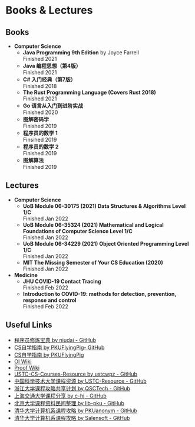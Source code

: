 # Books & Lectures

## Books

- **Computer Science**
  - **Java Programming 9th Edition** by Joyce Farrell  
    Finished 2021
  - **Java 编程思想（第4版）**  
    Finished 2021
  - **C\# 入门经典（第7版）**  
    Finished 2018
  - **The Rust Programming Language (Covers Rust 2018)**  
    Finished 2021
  - **Go 语言从入门到进阶实战**  
    Finished 2020
  - **图解密码学**  
    Finished 2019
  - **程序员的数学 1**  
    Finsihed 2019
  - **程序员的数学 2**  
    Finished 2019
  - **图解算法**  
    Finished 2019

## Lectures

- **Computer Science**
  - **UoB Module 06-30175 (2021) Data Structures & Algorithms Level 1/C**  
    Finished Jan 2022
  - **UoB Module 06-35324 (2021) Mathematical and Logical Foundations of Computer Science Level 1/C**  
    Finished Jan 2022
  - **UoB Module 06-34229 (2021) Object Oriented Programming Level 1/C**  
    Finished Jan 2022
  - **MIT The Missing Semester of Your CS Education (2020)**  
    Finished Jan 2022
- **Medicine**
  - **JHU COVID-19 Contact Tracing**  
    Finished Feb 2022
  - **Introduction to COVID-19: methods for detection, prevention, response and control**  
    Finished Feb 2022

## Useful Links

- [程序员修炼宝典 by niudai - GitHub](https://github.com/niudai/How-to-be-a-good-programmer)
- [CS自学指南 by PKUFlyingPig- GitHub](https://github.com/PKUFlyingPig/cs-self-learning)
- [CS自学指南 by PKUFlyingPig](https://csdiy.wiki/)
- [OI Wiki](https://oi-wiki.org/)
- [Proof Wiki](https://proofwiki.org/)
- [USTC-CS-Courses-Resource by ustcwpz - GitHub](https://github.com/ustcwpz/USTC-CS-Courses-Resource)
- [中国科学技术大学课程资源 by USTC-Resource - GitHub](https://github.com/USTC-Resource/USTC-Course)
- [浙江大学课程攻略共享计划 by QSCTech - GitHub](https://github.com/QSCTech/zju-icicles)
- [上海交通大学课程分享 by c-hj - GitHub](https://github.com/c-hj/SJTU-Courses)
- [北京大学课程资料民间整理 by lib-pku - GitHub](https://github.com/lib-pku/libpku)
- [清华大学计算机系课程攻略 by PKUanonym - GitHub](https://github.com/PKUanonym/REKCARC-TSC-UHT)
- [清华大学计算机系课程攻略 by Salensoft - GitHub](https://github.com/Salensoft/thu-cst-cracker)
